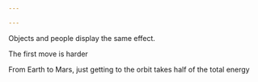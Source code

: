 ```yaml
---

---
```


Objects and people display the same effect.

The first move is harder

From Earth to Mars, just getting to the orbit takes half of the total energy
